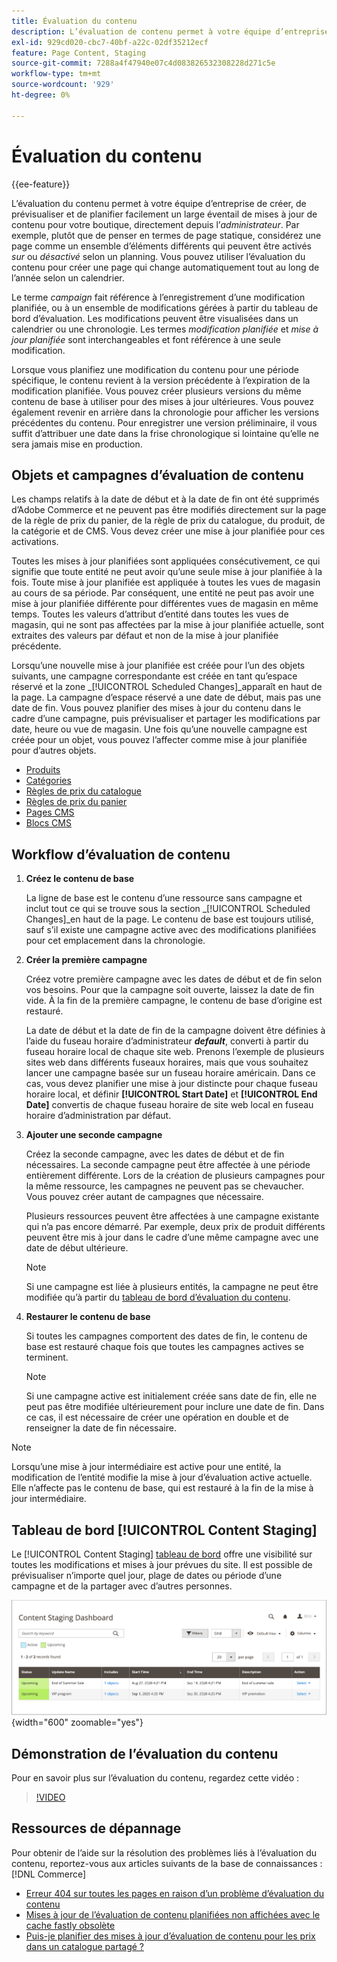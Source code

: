 ```yaml
---
title: Évaluation du contenu
description: L’évaluation de contenu permet à votre équipe d’entreprise de créer, de prévisualiser et de planifier facilement toute une gamme de mises à jour de contenu pour votre boutique, directement depuis l’administrateur.
exl-id: 929cd020-cbc7-40bf-a22c-02df35212ecf
feature: Page Content, Staging
source-git-commit: 7288a4f47940e07c4d083826532308228d271c5e
workflow-type: tm+mt
source-wordcount: '929'
ht-degree: 0%

---
```


# Évaluation du contenu

{{ee-feature}}

L’évaluation du contenu permet à votre équipe d’entreprise de créer, de prévisualiser et de planifier facilement un large éventail de mises à jour de contenu pour votre boutique, directement depuis l’_administrateur_. Par exemple, plutôt que de penser en termes de page statique, considérez une page comme un ensemble d’éléments différents qui peuvent être activés _sur_ ou _désactivé_ selon un planning. Vous pouvez utiliser l’évaluation du contenu pour créer une page qui change automatiquement tout au long de l’année selon un calendrier.

Le terme _campaign_ fait référence à l’enregistrement d’une modification planifiée, ou à un ensemble de modifications gérées à partir du tableau de bord d’évaluation. Les modifications peuvent être visualisées dans un calendrier ou une chronologie. Les termes _modification planifiée_ et _mise à jour planifiée_ sont interchangeables et font référence à une seule modification.

Lorsque vous planifiez une modification du contenu pour une période spécifique, le contenu revient à la version précédente à l’expiration de la modification planifiée. Vous pouvez créer plusieurs versions du même contenu de base à utiliser pour des mises à jour ultérieures. Vous pouvez également revenir en arrière dans la chronologie pour afficher les versions précédentes du contenu. Pour enregistrer une version préliminaire, il vous suffit d’attribuer une date dans la frise chronologique si lointaine qu’elle ne sera jamais mise en production.

## Objets et campagnes d’évaluation de contenu

Les champs relatifs à la date de début et à la date de fin ont été supprimés d’Adobe Commerce et ne peuvent pas être modifiés directement sur la page de la règle de prix du panier, de la règle de prix du catalogue, du produit, de la catégorie et de CMS. Vous devez créer une mise à jour planifiée pour ces activations.

Toutes les mises à jour planifiées sont appliquées consécutivement, ce qui signifie que toute entité ne peut avoir qu’une seule mise à jour planifiée à la fois. Toute mise à jour planifiée est appliquée à toutes les vues de magasin au cours de sa période. Par conséquent, une entité ne peut pas avoir une mise à jour planifiée différente pour différentes vues de magasin en même temps. Toutes les valeurs d’attribut d’entité dans toutes les vues de magasin, qui ne sont pas affectées par la mise à jour planifiée actuelle, sont extraites des valeurs par défaut et non de la mise à jour planifiée précédente.

Lorsqu’une nouvelle mise à jour planifiée est créée pour l’un des objets suivants, une campagne correspondante est créée en tant qu’espace réservé et la zone _[!UICONTROL Scheduled Changes]_apparaît en haut de la page. La campagne d’espace réservé a une date de début, mais pas une date de fin. Vous pouvez planifier des mises à jour du contenu dans le cadre d’une campagne, puis prévisualiser et partager les modifications par date, heure ou vue de magasin. Une fois qu’une nouvelle campagne est créée pour un objet, vous pouvez l’affecter comme mise à jour planifiée pour d’autres objets.

- [Produits](../catalog/product-scheduled-changes.md)
- [Catégories](../catalog/category-scheduled-changes.md)
- [Règles de prix du catalogue](../merchandising-promotions/price-rule-catalog-scheduled-changes.md)
- [Règles de prix du panier](../merchandising-promotions/price-rule-cart-scheduled-changes.md)
- [Pages CMS](pages-workspace.md#scheduled-changes)
- [Blocs CMS](blocks.md)

## Workflow d’évaluation de contenu

1. **Créez le contenu de base**

   La ligne de base est le contenu d’une ressource sans campagne et inclut tout ce qui se trouve sous la section _[!UICONTROL Scheduled Changes]_en haut de la page. Le contenu de base est toujours utilisé, sauf s’il existe une campagne active avec des modifications planifiées pour cet emplacement dans la chronologie.

1. **Créer la première campagne**

   Créez votre première campagne avec les dates de début et de fin selon vos besoins. Pour que la campagne soit ouverte, laissez la date de fin vide. À la fin de la première campagne, le contenu de base d’origine est restauré.

   La date de début et la date de fin de la campagne doivent être définies à l’aide du fuseau horaire d’administrateur **_default_**, converti à partir du fuseau horaire local de chaque site web. Prenons l’exemple de plusieurs sites web dans différents fuseaux horaires, mais que vous souhaitez lancer une campagne basée sur un fuseau horaire américain. Dans ce cas, vous devez planifier une mise à jour distincte pour chaque fuseau horaire local, et définir **[!UICONTROL Start Date]** et **[!UICONTROL End Date]** convertis de chaque fuseau horaire de site web local en fuseau horaire d’administration par défaut.

1. **Ajouter une seconde campagne**

   Créez la seconde campagne, avec les dates de début et de fin nécessaires. La seconde campagne peut être affectée à une période entièrement différente. Lors de la création de plusieurs campagnes pour la même ressource, les campagnes ne peuvent pas se chevaucher. Vous pouvez créer autant de campagnes que nécessaire.

   Plusieurs ressources peuvent être affectées à une campagne existante qui n’a pas encore démarré. Par exemple, deux prix de produit différents peuvent être mis à jour dans le cadre d’une même campagne avec une date de début ultérieure.

   >[!NOTE]
   >
   >Si une campagne est liée à plusieurs entités, la campagne ne peut être modifiée qu’à partir du [tableau de bord d’évaluation du contenu](content-staging-dashboard.md).

1. **Restaurer le contenu de base**

   Si toutes les campagnes comportent des dates de fin, le contenu de base est restauré chaque fois que toutes les campagnes actives se terminent.

   >[!NOTE]
   >
   >Si une campagne active est initialement créée sans date de fin, elle ne peut pas être modifiée ultérieurement pour inclure une date de fin. Dans ce cas, il est nécessaire de créer une opération en double et de renseigner la date de fin nécessaire.

>[!NOTE]
>
>Lorsqu’une mise à jour intermédiaire est active pour une entité, la modification de l’entité modifie la mise à jour d’évaluation active actuelle. Elle n’affecte pas le contenu de base, qui est restauré à la fin de la mise à jour intermédiaire.

## Tableau de bord [!UICONTROL Content Staging]

Le [!UICONTROL Content Staging] [tableau de bord](content-staging-dashboard.md) offre une visibilité sur toutes les modifications et mises à jour prévues du site. Il est possible de prévisualiser n’importe quel jour, plage de dates ou période d’une campagne et de la partager avec d’autres personnes.

![Tableau de bord intermédiaire](./assets/content-staging-dashboard-grid.png){width="600" zoomable="yes"}

## Démonstration de l’évaluation du contenu

Pour en savoir plus sur l’évaluation du contenu, regardez cette vidéo :

>[!VIDEO](https://video.tv.adobe.com/v/343784?quality=12&learn=on)

## Ressources de dépannage

Pour obtenir de l’aide sur la résolution des problèmes liés à l’évaluation du contenu, reportez-vous aux articles suivants de la base de connaissances :[!DNL Commerce]

- [Erreur 404 sur toutes les pages en raison d’un problème d’évaluation du contenu](https://experienceleague.adobe.com/docs/commerce-knowledge-base/kb/troubleshooting/site-down-or-unresponsive/error-404-on-all-pages-due-to-content-staging-issue.html)
- [Mises à jour de l’évaluation de contenu planifiées non affichées avec le cache fastly obsolète](https://experienceleague.adobe.com/docs/commerce-knowledge-base/kb/troubleshooting/miscellaneous/scheduled-content-staging-updates-not-displayed-with-stale-fastly-cache.html)
- [Puis-je planifier des mises à jour d’évaluation de contenu pour les prix dans un catalogue partagé ?](https://experienceleague.adobe.com/docs/commerce-knowledge-base/kb/faq/can-i-schedule-content-staging-updates-for-prices-in-a-shared-catalog.html)
